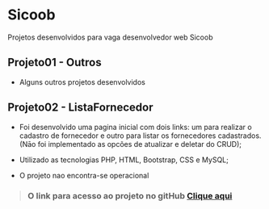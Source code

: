 # Sicoob
Projetos desenvolvidos para vaga desenvolvedor web Sicoob

## Projeto01 - Outros
- Alguns outros projetos desenvolvidos

## Projeto02 - ListaFornecedor

- Foi desenvolvido uma pagina inicial com dois links: um para realizar o cadastro de fornecedor e outro para listar os fornecedores cadastrados. (Nāo foi implementado as opcões de atualizar e deletar do CRUD);

- Utilizado as tecnologias PHP, HTML, Bootstrap, CSS e MySQL;

- O projeto nao encontra-se operacional


> ### O link para acesso ao projeto no gitHub [Clique aqui](https://github.com/mmolinarijr/Sicoob.git)